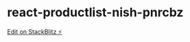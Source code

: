 # react-productlist-nish-pnrcbz

[Edit on StackBlitz ⚡️](https://stackblitz.com/edit/react-productlist-nish-pnrcbz)